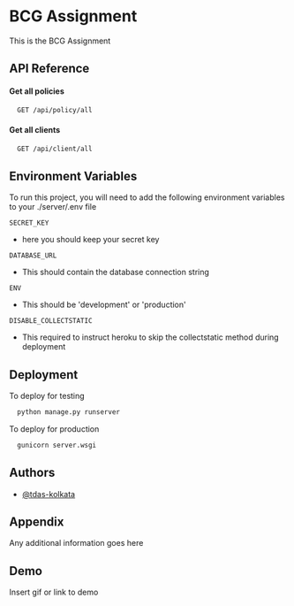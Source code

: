 
# BCG Assignment

This is the BCG Assignment


## API Reference

#### Get all policies

```bash
  GET /api/policy/all
```

#### Get all clients

```bash
  GET /api/client/all
```



## Environment Variables

To run this project, you will need to add the following environment variables to your ./server/.env file

`SECRET_KEY`
  - here you should keep your secret key

`DATABASE_URL`
  - This should contain the database connection string

 `ENV`
  - This should be 'development' or 'production'

`DISABLE_COLLECTSTATIC`
  - This required to instruct heroku to skip the collectstatic method during deployment

## Deployment

To deploy  for testing

```bash
  python manage.py runserver
```
To deploy  for production

```bash
  gunicorn server.wsgi
```


## Authors

- [@tdas-kolkata](https://github.com/tdas-kolkata)


## Appendix

Any additional information goes here


## Demo

Insert gif or link to demo

